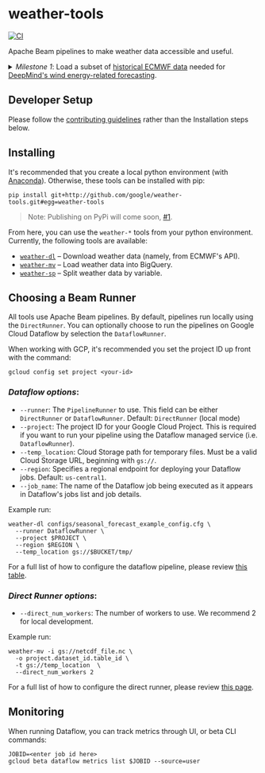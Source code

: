 # weather-tools

[![CI](https://github.com/googlestaging/weather-tools/actions/workflows/ci.yml/badge.svg)](https://github.com/googlestaging/weather-tools/actions/workflows/ci.yml)

Apache Beam pipelines to make weather data accessible and useful.

<details>
<summary>
<em>Milestone 1</em>: Load a subset of <a href="https://www.ecmwf.int/en/forecasts/datasets/archive-datasets">historical ECMWF data</a> needed for <a href="https://deepmind.com/blog/article/machine-learning-can-boost-value-wind-energy">DeepMind's wind energy-related forecasting</a>.
</summary>

- ✅ Use MARs API to download ECMWF's HRES forecasts
- ✅ Download ECMWF's ENS forecasts
- ✅ Pipe downloaded data into BigQuery for general use

</details>

## Developer Setup

Please follow the [contributing guidelines](CONTRIBUTING.md) rather than the Installation steps below.

## Installing

It's recommended that you create a local python environment (with
[Anaconda](https://www.anaconda.com/products/individual)). Otherwise, these tools can be installed with pip:

  ```shell
  pip install git+http://github.com/google/weather-tools.git#egg=weather-tools
  ```

> Note: Publishing on PyPi will come soon, [#1](https://github.com/googlestaging/weather-tools/issues/1).

From here, you can use the `weather-*` tools from your python environment. Currently, the following tools are available:

- [`weather-dl`](weather_dl/README.md) – Download weather data (namely, from ECMWF's API).
- [`weather-mv`](weather_mv/README.md) – Load weather data into BigQuery.
- [`weather-sp`](weather_sp/README.md) – Split weather data by variable.

## Choosing a Beam Runner

All tools use Apache Beam pipelines. By default, pipelines run locally using the `DirectRunner`. You can optionally
choose to run the pipelines on Google Cloud Dataflow by selection the `DataflowRunner`.

When working with GCP, it's recommended you set the project ID up front with the command:

```shell
gcloud config set project <your-id>
```

### _Dataflow options_:

* `--runner`: The `PipelineRunner` to use. This field can be either `DirectRunner` or `DataflowRunner`.
  Default: `DirectRunner` (local mode)
* `--project`: The project ID for your Google Cloud Project. This is required if you want to run your pipeline using the
  Dataflow managed service (i.e. `DataflowRunner`).
* `--temp_location`: Cloud Storage path for temporary files. Must be a valid Cloud Storage URL, beginning with `gs://`.
* `--region`: Specifies a regional endpoint for deploying your Dataflow jobs. Default: `us-central1`.
* `--job_name`: The name of the Dataflow job being executed as it appears in Dataflow's jobs list and job details.

Example run:

```shell
weather-dl configs/seasonal_forecast_example_config.cfg \
  --runner DataflowRunner \
  --project $PROJECT \
  --region $REGION \
  --temp_location gs://$BUCKET/tmp/
```

For a full list of how to configure the dataflow pipeline, please review
[this table](https://cloud.google.com/dataflow/docs/guides/specifying-exec-params).

### _Direct Runner options_:

* `--direct_num_workers`: The number of workers to use. We recommend 2 for local development.

Example run:

```shell
weather-mv -i gs://netcdf_file.nc \
  -o project.dataset_id.table_id \
  -t gs://temp_location  \
  --direct_num_workers 2
```

For a full list of how to configure the direct runner, please review
[this page](https://beam.apache.org/documentation/runners/direct/).

## Monitoring

When running Dataflow, you can track metrics through UI, or beta CLI commands:

```shell
JOBID=<enter job id here>
gcloud beta dataflow metrics list $JOBID --source=user
```

